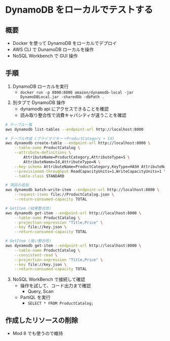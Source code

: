 # DynamoDB をローカルでテストする

## 概要

- Docker を使って DynamoDB をローカルでデプロイ
- AWS CLI で DunamoDB ローカルを操作
- NoSQL Workbench で GUI 操作

## 手順

1. DynamoDB ローカルを実行
   - `docker run -p 8000:8000 amazon/dynamodb-local -jar DynamoDBLocal.jar -sharedDb -dbPath .`
2. 別タブで DynamoDB 操作
   - dynamodb api にアクセスできることを確認
   - 読み取り整合性で消費キャパシティが違うことを確認

```sh
# テーブル一覧
aws dynamodb list-tables --endpoint-url http://localhost:8000

# テーブル作成 (プライマリキー＝ProductCategory + Id)
aws dynamodb create-table --endpoint-url http://localhost:8000 \
    --table-name ProductCatalog \
    --attribute-definitions \
        AttributeName=ProductCategory,AttributeType=S \
        AttributeName=Id,AttributeType=N \
    --key-schema AttributeName=ProductCategory,KeyType=HASH AttributeName=Id,KeyType=RANGE \
    --provisioned-throughput ReadCapacityUnits=1,WriteCapacityUnits=1 \
    --table-class STANDARD

# 項目の追加
aws dynamodb batch-write-item --endpoint-url http://localhost:8000 \
    --request-items file://ProductCatalog.json \
    --return-consumed-capacity TOTAL

# GetItem (結果整合性)
aws dynamodb get-item --endpoint-url http://localhost:8000 \
    --table-name ProductCatalog \
    --projection-expression "Title,Price" \
    --key file://key.json \
    --return-consumed-capacity TOTAL

# GetItem (強い整合性)
aws dynamodb get-item --endpoint-url http://localhost:8000 \
    --table-name ProductCatalog \
    --consistent-read \
    --projection-expression "Title,Price" \
    --key file://key.json \
    --return-consumed-capacity TOTAL
```

3. NoSQL WorkBench で接続して確認
   - 操作を試して、コード出力まで確認
     - Query, Scan
   - PartiQL を実行
     - `SELECT * FROM ProductCatalog;`

## 作成したリソースの削除

- Mod 8 でも使うので維持

